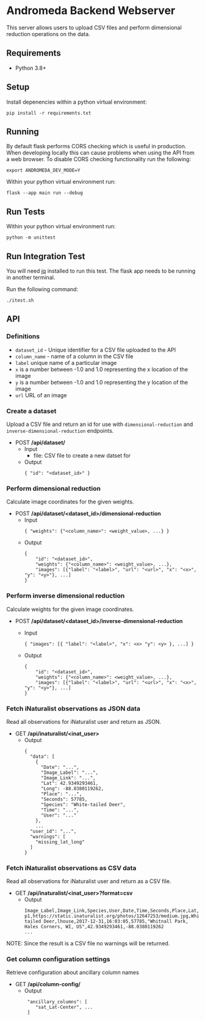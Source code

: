 # Andromeda Backend Webserver
This server allows users to upload CSV files and perform dimensional reduction operations on the data.


## Requirements

- Python 3.8+

## Setup

Install depenencies within a python virtual environment:

```
pip install -r requirements.txt
```

## Running

By default flask performs CORS checking which is useful in production.
When developing locally this can cause problems when using the API from a web browser.
To disable CORS checking functionality run the following:

```
export ANDROMEDA_DEV_MODE=Y
```

Within your python virtual environment run:

```
flask --app main run --debug
```

## Run Tests

Within your python virtual environment run:

```
python -m unittest
```

## Run Integration Test

You will need [jq](https://stedolan.github.io/jq/) installed to run this test.
The flask app needs to be running in another terminal.

Run the following command:

```
./itest.sh
```

## API
### Definitions
- `dataset_id` - Unique identifier for a CSV file uploaded to the API
- `column_name` - name of a column in the CSV file
- `label` unique name of a particular image
- `x` is a number between -1.0 and 1.0 representing the x location of the image
- `y` is a number between -1.0 and 1.0 representing the y location of the image
- `url` URL of an image

### Create a dataset
Upload a CSV file and return an id for use with `dimensional-reduction` and `inverse-dimensional-reduction` endpoints.
- POST __/api/dataset/__
  - Input
    - file: CSV file to create a new datset for
  - Output
    ```
    { "id": "<dataset_id>" }
    ```

### Perform dimensional reduction
Calculate image coordinates for the given weights.
- POST __/api/dataset/<dataset_id>/dimensional-reduction__
  - Input
    ```
    { "weights": {"<column_name>": <weight_value>, ...} }
    ```
  - Output
    ```
    { 
        "id": "<dataset_id>",
        "weights": {"<column_name>": <weight_value>, ...},
        "images": [{"label": "<label>", "url": "<url>", "x": "<x>", "y": "<y>"}, ...]
    }
    ```

### Perform inverse dimensional reduction
Calculate weights for the given image coordinates.
- POST __/api/dataset/<dataset_id>/inverse-dimensional-reduction__
  - Input
    ```  
    { "images": [{ "label": "<label>", "x": <x> "y": <y> }, ...] }
    ```

  - Output
    ```  
    {
        "id": "<dataset_id>",
        "weights": {"<column_name>": <weight_value>, ...},
        "images": [{"label": "<label>", "url": "<url>", "x": "<x>", "y": "<y>"}, ...]
    }
    ```

### Fetch iNaturalist observations as JSON data
Read all observations for iNaturalist user and return as JSON.
- GET __/api/inaturalist/<inat_user>__
  - Output
    ```  
    {
      "data": [
        {
          "Date": "...",
          "Image_Label": "...",
          "Image_Link": "...",
          "Lat": 42.9349293461,
          "Long": -88.0380119262,
          "Place": "...",
          "Seconds": 57785,
          "Species": "White-tailed Deer",
          "Time": "...",
          "User": "..."
        },
        ...
      "user_id": "...",
      "warnings": [
        "missing_lat_long"
      ]
    }
    ```

### Fetch iNaturalist observations as CSV data
Read all observations for iNaturalist user and return as a CSV file.
- GET __/api/inaturalist/<inat_user>?format=csv__
  - Output
    ```  
    Image_Label,Image_Link,Species,User,Date,Time,Seconds,Place,Lat,Long
    p1,https://static.inaturalist.org/photos/12647253/medium.jpg,White-tailed Deer,lhouse,2017-12-31,16:03:05,57785,"Whitnall Park, Hales Corners, WI, US",42.9349293461,-88.0380119262
    ...
    ```
NOTE: Since the result is a CSV file no warnings will be returned.

### Get column configuration settings
Retrieve configuration about ancillary column names
- GET __/api/column-config/__
  - Output
    ```
     "ancillary_columns": [
        "sat_Lat-Center", ...
     ]
    ```